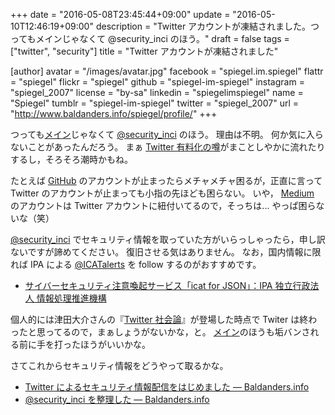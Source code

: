 +++
date = "2016-05-08T23:45:44+09:00"
update = "2016-05-10T12:46:19+09:00"
description = "Twitter アカウントが凍結されました。つってもメインじゃなくて @security_inci のほう。"
draft = false
tags = ["twitter", "security"]
title = "Twitter アカウントが凍結されました"

[author]
  avatar = "/images/avatar.jpg"
  facebook = "spiegel.im.spiegel"
  flattr = "spiegel"
  flickr = "spiegel"
  github = "spiegel-im-spiegel"
  instagram = "spiegel_2007"
  license = "by-sa"
  linkedin = "spiegelimspiegel"
  name = "Spiegel"
  tumblr = "spiegel-im-spiegel"
  twitter = "spiegel_2007"
  url = "http://www.baldanders.info/spiegel/profile/"
+++

つっても[メイン](https://twitter.com/spiegel_2007)じゃなくて [@security_inci](https://twitter.com/security_inci) のほう。
理由は不明。
何か気に入らないことがあったんだろう。
まぁ [Twitter 有料化の噂](http://www.itmedia.co.jp/news/articles/1605/06/news066.html)がまことしやかに流れたりするし，そろそろ潮時かもね。

たとえば [GitHub](https://github.com/) のアカウントが止まったらメチャメチャ困るが，正直に言って Twitter のアカウントが止まっても小指の先ほども困らない。
いや， [Medium](https://medium.com/) のアカウントは Twitter アカウントに紐付いてるので，そっちは... やっぱ困らないな（笑）

[@security_inci](https://twitter.com/security_inci) でセキュリティ情報を取っていた方がいらっしゃったら，申し訳ないですが諦めてください。
復旧させる気はありません。
なお，国内情報に限れば IPA による [@ICATalerts](https://twitter.com/ICATalerts/) を follow するのがおすすめです。

- [サイバーセキュリティ注意喚起サービス「icat for JSON」：IPA 独立行政法人 情報処理推進機構](http://www.ipa.go.jp/security/vuln/icat.html)

個人的には津田大介さんの『[Twitter 社会論](http://www.amazon.co.jp/exec/obidos/ASIN/4862484824/baldandersinf-22/ "Amazon.co.jp： Twitter社会論 ~新たなリアルタイム・ウェブの潮流: 津田 大介: 本")』が登場した時点で Twiter は終わったと思ってるので，まぁしょうがないかな，と。
[メイン](https://twitter.com/spiegel_2007)のほうも垢バンされる前に手を打ったほうがいいかな。

さてこれからセキュリティ情報をどうやって取るかな。

- [Twitter によるセキュリティ情報配信をはじめました — Baldanders.info](http://www.baldanders.info/spiegel/log2/000387.shtml)
- [@security_inci を整理した — Baldanders.info](http://www.baldanders.info/spiegel/log2/000710.shtml)
